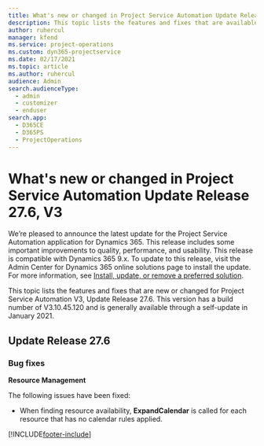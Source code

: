 ```yaml
---
title: What's new or changed in Project Service Automation Update Release 27.6 Hotfix, V3
description: This topic lists the features and fixes that are available in Project Service Automation Update Release 27.6 Hotfix, V3.
author: ruhercul
manager: kfend
ms.service: project-operations
ms.custom: dyn365-projectservice
ms.date: 02/17/2021
ms.topic: article
ms.author: ruhercul
audience: Admin
search.audienceType: 
  - admin
  - customizer
  - enduser
search.app: 
  - D365CE
  - D365PS
  - ProjectOperations
---
```



# What's new or changed in Project Service Automation Update Release 27.6, V3

We’re pleased to announce the latest update for the Project Service Automation application for Dynamics 365. This release includes some important improvements to quality, performance, and usability. This release is compatible with Dynamics 365 9.x. To update to this release, visit the Admin Center for Dynamics 365 online solutions page to install the update. For more information, see [Install, update, or remove a preferred solution](https://docs.microsoft.com/power-platform/admin/install-remove-preferred-solution).

This topic lists the features and fixes that are new or changed for Project Service Automation V3, Update Release 27.6. This version has a build number of V3.10.45.120 and is generally available through a self-update in January 2021.

## Update Release 27.6

### Bug fixes


**Resource Management**

The following issues have been fixed:

- When finding resource availability, **ExpandCalendar** is called for each resource that has no calendar rules applied.


[!INCLUDE[footer-include](../includes/footer-banner.md)]
